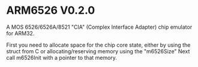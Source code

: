 # ARM6526 V0.2.0
A MOS 6526/6526A/8521 "CIA" (Complex Interface Adapter) chip emulator for ARM32.

First you need to allocate space for the chip core state, either by using the struct from C or allocating/reserving memory using the "m6526Size"
Next call m6526Init with a pointer to that memory.
